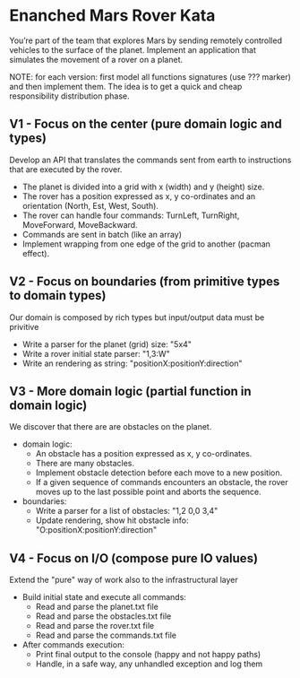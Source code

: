 # Enanched Mars Rover Kata

You’re part of the team that explores Mars by sending remotely controlled vehicles to the surface of the planet.
Implement an application that simulates the movement of a rover on a planet.

NOTE: for each version: first model all functions signatures (use ??? marker) and then implement them.
      The idea is to get a quick and cheap responsibility distribution phase.

## V1 - Focus on the center (pure domain logic and types)
Develop an API that translates the commands sent from earth to instructions that are executed by the rover.
- The planet is divided into a grid with x (width) and y (height) size.
- The rover has a position expressed as x, y co-ordinates and an orientation (North, Est, West, South).
- The rover can handle four commands: TurnLeft, TurnRight, MoveForward, MoveBackward.
- Commands are sent in batch (like an array)
- Implement wrapping from one edge of the grid to another (pacman effect).

## V2 - Focus on boundaries (from primitive types to domain types)
Our domain is composed by rich types but input/output data must be privitive
- Write a parser for the planet (grid) size: "5x4"
- Write a rover initial state parser: "1,3:W"
- Write an rendering as string: "positionX:positionY:direction"

## V3 - More domain logic (partial function in domain logic)
We discover that there are are obstacles on the planet.
- domain logic:
    - An obstacle has a position expressed as x, y co-ordinates.
    - There are many obstacles.
    - Implement obstacle detection before each move to a new position. 
    - If a given sequence of commands encounters an obstacle, the rover moves up to the last possible point and aborts the sequence.
- boundaries:
    - Write a parser for a list of obstacles: "1,2 0,0 3,4"
    - Update rendering, show hit obstacle info: "O:positionX:positionY:direction"

## V4 - Focus on I/O (compose pure IO values)
Extend the "pure" way of work also to the infrastructural layer
- Build initial state and execute all commands:
    - Read and parse the planet.txt file
    - Read and parse the obstacles.txt file
    - Read and parse the rover.txt file
    - Read and parse the commands.txt file
- After commands execution:
    - Print final output to the console (happy and not happy paths)
    - Handle, in a safe way, any unhandled exception and log them